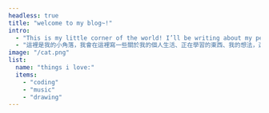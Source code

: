 ```yaml
---
headless: true
title: "welcome to my blog~!"
intro: 
  - "This is my little corner of the world! I’ll be writing about my personal life, things I’m learning, my thoughts, and some of my creative projects. Sorry if my writing isn’t the best—I’m still working on it! Just like my YouTube channel, this is my way of keeping a little diary and archiving my journey."
  - "這裡是我的小角落，我會在這裡寫一些關於我的個人生活、正在學習的東西、我的想法，還有一些創意作品。我的文筆不是很好，請見諒——我還在努力改進中！就像我的 YouTube 頻道一樣，這是我記錄和保存自己東西的方式。"
image: "/cat.png"
list:
  name: "things i love:"
  items: 
    - "coding"
    - "music"
    - "drawing"
---
```

